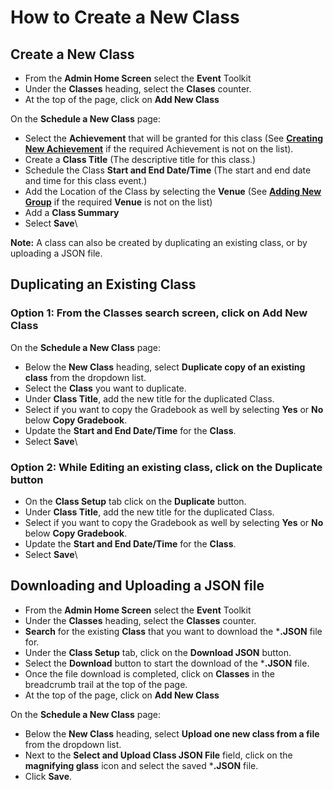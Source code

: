 # How to Create a New Class

## Create a New Class

* From the **Admin Home Screen** select the **Event** Toolkit
* Under the **Classes** heading, select the **Clases** counter.
* At the top of the page, click on **Add New Class**

On the **Schedule a New Class** page:

* Select the **Achievement** that will be granted for this class (See [**Creating New Achievement**](../../../ui/help/portal/records/achievements/define-achievement/) if the required Achievement is not on the list).
* Create a **Class Title** (The descriptive title for this class.)
* Schedule the Class **Start and End Date/Time** (The start and end date and time for this class event.)
* Add the Location of the Class by selecting the **Venue** (See [**Adding New Group**](../../../ui/help/portal/contacts/group-management/adding-new-group/) if the required **Venue** is not on the list)
* Add a **Class Summary**
* Select **Save**\


**Note:** A class can also be created by duplicating an existing class, or by uploading a JSON file.

## Duplicating an Existing Class

### Option 1: From the Classes search screen, click on **Add New Class**

On the **Schedule a New Class** page:

* Below the **New Class** heading, select **Duplicate copy of an existing class** from the dropdown list.
* Select the **Class** you want to duplicate.
* Under **Class Title**, add the new title for the duplicated Class.
* Select if you want to copy the Gradebook as well by selecting **Yes** or **No** below **Copy Gradebook**.
* Update the **Start and End Date/Time** for the **Class**.
* Select **Save**\


### Option 2: While Editing an existing class, click on the Duplicate button

* On the **Class Setup** tab click on the **Duplicate** button.
* Under **Class Title**, add the new title for the duplicated Class.
* Select if you want to copy the Gradebook as well by selecting **Yes** or **No** below **Copy Gradebook**.
* Update the **Start and End Date/Time** for the **Class**.
* Select **Save**\


## Downloading and Uploading a JSON file

* From the **Admin Home Screen** select the **Event** Toolkit
* Under the **Classes** heading, select the **Classes** counter.
* **Search** for the existing **Class** that you want to download the \***.JSON** file for.
* Under the **Class Setup** tab, click on the **Download JSON** button.
* Select the **Download** button to start the download of the \***.JSON** file.
* Once the file download is completed, click on **Classes** in the breadcrumb trail at the top of the page.
* At the top of the page, click on **Add New Class**

On the **Schedule a New Class** page:

* Below the **New Class** heading, select **Upload one new class from a file** from the dropdown list.
* Next to the **Select and Upload Class JSON File** field, click on the **magnifying glass** icon and select the saved \***.JSON** file.
* Click **Save**.
